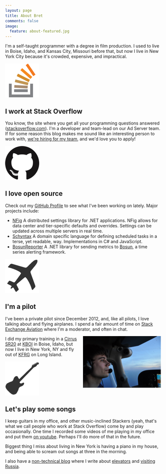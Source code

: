 ```yaml
---
layout: page
title: About Bret
comments: false
image:
  feature: about-featured.jpg
---
```


I'm a self-taught programmer with a degree in film production. I used to live in Boise, Idaho, and Kansas City, Missouri before that, but now I live in New York City because it's crowded, expensive, and impractical.

<div class="about-section">
  <div class="section-icon">
    <img src="/images/so-icon.png" style="width:110px; height:110px;">
  </div>
  <div class="section-text">
    <h2>I work at Stack Overflow</h2>
    <p>
      You know, the site where you get all your programming questions answered (<a href="http://stackoverflow.com">stackoverflow.com</a>). I'm a developer and team-lead on our Ad Server team. If for some reason this blog makes me sound like an interesting person to work with, <a href="http://careers.stackoverflow.com/jobs/62162/ad-server-technology-developer-stack-exchange">we're hiring for my team</a>, and we'd love you to apply!
    </p>
  </div>
</div>

<div class="about-section">
  <div class="section-icon">
    <img src="/images/github.png" style="width:110px; height:110px;">
  </div>
  <div class="section-text">
    <h2>I love open source</h2>
    <p>
      Check out my <a href="https://github.com/bretcope">GitHub Profile</a> to see what I've been working on lately. Major projects include:
    </p>
    <ul>
      <li>
        <a href="https://github.com/NFig">NFig</a> A distributed settings library for .NET applications. NFig allows for data center and tier-specific defaults and overrides. Settings can be updated across multiple servers in real time.
      </li>
      <li>
        <a href="https://github.com/schyntax/schyntax">Schyntax</a> A domain specific language for defining scheduled tasks in a terse, yet readable, way. Implementations in C# and JavaScript.
      </li>
      <li>
        <a href="">BosunReporter</a> A .NET library for sending metrics to <a href="http://bosun.org">Bosun</a>, a time series alerting framework.
      </li>
    </ul>
  </div>
</div>

<div class="about-section">
  <div class="section-icon">
    <img src="/images/airplane.png" style="width:110px; height:110px;">
  </div>
  <div class="section-text">
    <h2>I'm a pilot</h2>
    <p>
      I've been a private pilot since December 2012, and, like all pilots, I love talking about and flying airplanes. I spend a fair amount of time on <a href="http://aviation.stackexchange.com">Stack Exchange Aviation</a> where I'm a moderator, and often in chat.
    </p>
    <p>
      <img src="/images/bret-pilot.jpg" style="float:right; width:50%; max-width:260px; margin-left:1em;">
      I did my primary training in a <a href="http://en.wikipedia.org/wiki/Cirrus_SR20">Cirrus SR20</a> at <a href="http://skyvector.com/airport/BOI/Boise-Air-Terminal-Gowen-Field-Airport">KBOI</a> in Boise, Idaho, but now I live in New York, NY and fly out of <a href="http://skyvector.com/airport/FRG/Republic-Airport">KFRG</a> on Long Island.
    </p>
  </div>
</div>

<div class="about-section">
  <div class="section-icon">
    <img src="/images/guitar.png" style="width:110px; height:110px;">
  </div>
  <div class="section-text">
    <h2>Let's play some songs</h2>
    <p>
      I keep guitars in my office, and other music-inclined Stackers (yeah, that's what we call people who work at Stack Overflow) come by and play occasionally. One time I recorded some videos of me playing in my office and put them <a href="https://www.youtube.com/channel/UCP7uZX8WcqhM_KjAyX3v9Mw">on youtube</a>. Perhaps I'll do more of that in the future.
    </p>
    <p>
      Biggest thing I miss about living in New York is having a piano in my house, and being able to scream out songs at three in the morning.
    </p>
  </div>
</div>

I also have a [non-technical blog](http://bretcope.blogspot.com/) where I write about [elevators](http://bretcope.blogspot.com/2014/02/i-have-favorite-elevator.html) and [visiting Russia](http://bretcope.blogspot.com/2015/04/a-night-in-moscow.html).